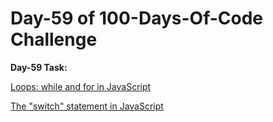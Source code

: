 # Day-59 of 100-Days-Of-Code Challenge

**Day-59 Task:**

[Loops: while and for in JavaScript](https://javascript.info/while-for)

[The "switch" statement in JavaScript](https://javascript.info/switch)